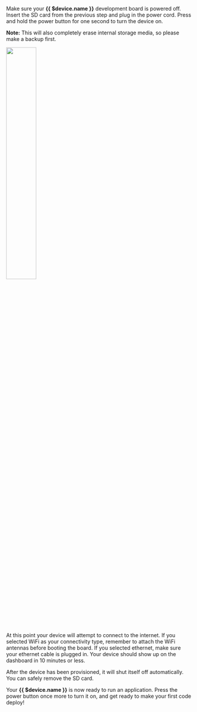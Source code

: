 Make sure your **{{ $device.name }}** development board is powered off. Insert the SD card from the previous step and plug in the power cord. Press and hold the power button for one second to turn the device on. 

__Note:__ This will also completely erase internal storage media, so please make a backup first.

<img src="/img/tx2devboard.png" width="40%">

At this point your device will attempt to connect to the internet. If you selected WiFi as your connectivity type, remember to attach the WiFi antennas before booting the board. If you selected ethernet, make sure your ethernet cable is plugged in. Your device should show up on the dashboard in 10 minutes or less.

After the device has been provisioned, it will shut itself off automatically. You can safely remove the SD card. 

Your **{{ $device.name }}** is now ready to run an application. Press the power button once more to turn it on, and get ready to make your first code deploy!